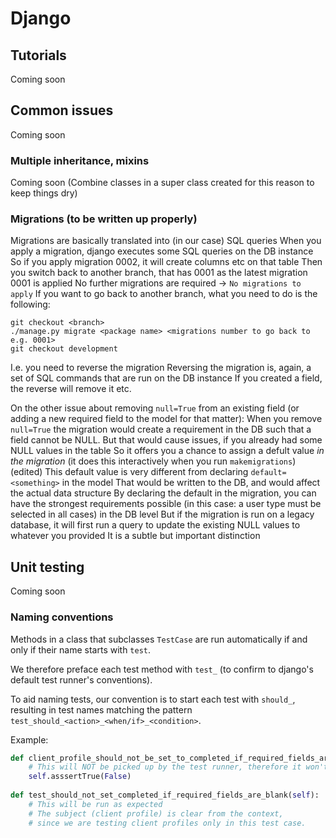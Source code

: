 # Django

## Tutorials
Coming soon

## Common issues
Coming soon

### Multiple inheritance, mixins
Coming soon (Combine classes in a super class created for this reason to keep things dry) 

### Migrations (to be written up properly)
Migrations are basically translated into (in our case) SQL queries
When you apply a migration, django executes some SQL queries on the DB instance
So if you apply migration 0002, it will create columns etc on that table
Then you switch back to another branch, that has 0001 as the latest migration
0001 is applied
No further migrations are required
-> `No migrations to apply`
If you want to go back to another branch, what you need to do is the following:
```
git checkout <branch>
./manage.py migrate <package name> <migrations number to go back to e.g. 0001>
git checkout development
```
I.e. you need to reverse the migration
Reversing the migration is, again, a set of SQL commands that are run on the DB instance
If you created a field, the reverse will remove it etc.

On the other issue about removing `null=True` from an existing field (or adding a new required field to the model for that matter):
When you remove `null=True` the migration would create a requirement in the DB such that a field cannot be NULL.
But that would cause issues, if you already had some NULL values in the table
So it offers you a chance to assign a defult value ​_in the migration_​ (it does this interactively when you run `makemigrations`) (edited)
This default value is very different from declaring `default=<something>` in the model
That would be written to the DB, and would affect the actual data structure
By declaring the default in the migration, you can have the strongest requirements possible (in this case: a user type must be selected in all cases) in the DB level
But if the migration is run on a legacy database, it will first run a query to update the existing NULL values to whatever you provided
It is a subtle but important distinction

## Unit testing

Coming soon

### Naming conventions

Methods in a class that subclasses `TestCase` are run automatically if and only if their name starts with `test`.

We therefore preface each test method with `test_` (to confirm to django's default test runner's conventions).

To aid naming tests, our convention is to start each test with `should_`, resulting in test names matching the pattern `test_should_<action>_<when/if>_<condition>`.

Example:
```python
def client_profile_should_not_be_set_to_completed_if_required_fields_are_blank(self):
    # This will NOT be picked up by the test runner, therefore it won't fail
    self.asssertTrue(False)
    
def test_should_not_set_completed_if_required_fields_are_blank(self):
    # This will be run as expected
    # The subject (client profile) is clear from the context, 
    # since we are testing client profiles only in this test case.
```